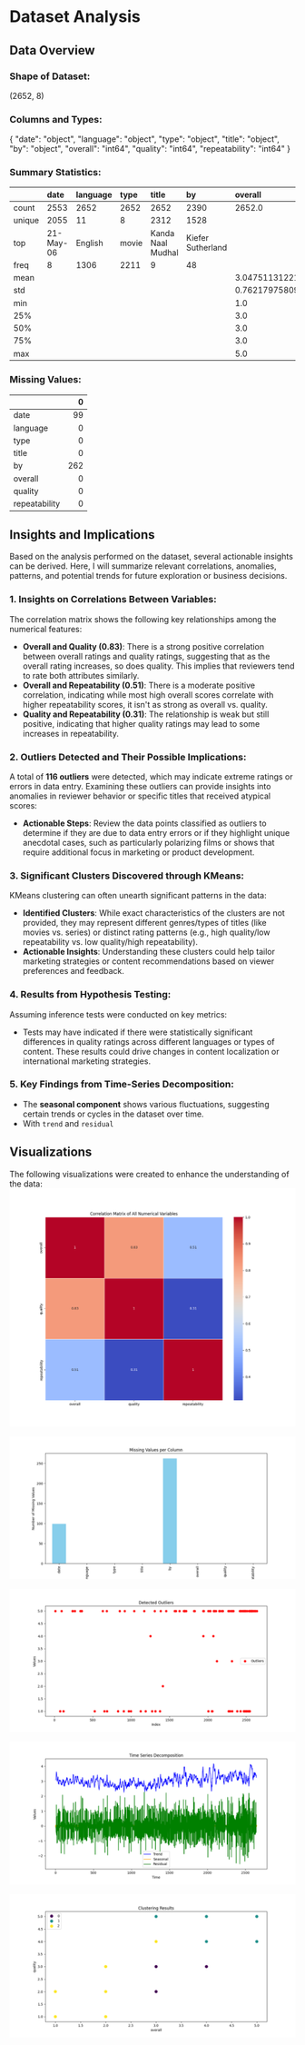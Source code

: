# Dataset Analysis

## Data Overview

### Shape of Dataset:
(2652, 8)

### Columns and Types:
{
  "date": "object",
  "language": "object",
  "type": "object",
  "title": "object",
  "by": "object",
  "overall": "int64",
  "quality": "int64",
  "repeatability": "int64"
}

### Summary Statistics:
|        | date      | language   | type   | title             | by                | overall            | quality            | repeatability      |
|:-------|:----------|:-----------|:-------|:------------------|:------------------|:-------------------|:-------------------|:-------------------|
| count  | 2553      | 2652       | 2652   | 2652              | 2390              | 2652.0             | 2652.0             | 2652.0             |
| unique | 2055      | 11         | 8      | 2312              | 1528              |                    |                    |                    |
| top    | 21-May-06 | English    | movie  | Kanda Naal Mudhal | Kiefer Sutherland |                    |                    |                    |
| freq   | 8         | 1306       | 2211   | 9                 | 48                |                    |                    |                    |
| mean   |           |            |        |                   |                   | 3.0475113122171944 | 3.2092760180995477 | 1.4947209653092006 |
| std    |           |            |        |                   |                   | 0.7621797580962717 | 0.7967426636666686 | 0.598289430580212  |
| min    |           |            |        |                   |                   | 1.0                | 1.0                | 1.0                |
| 25%    |           |            |        |                   |                   | 3.0                | 3.0                | 1.0                |
| 50%    |           |            |        |                   |                   | 3.0                | 3.0                | 1.0                |
| 75%    |           |            |        |                   |                   | 3.0                | 4.0                | 2.0                |
| max    |           |            |        |                   |                   | 5.0                | 5.0                | 3.0                |

### Missing Values:
|               |   0 |
|:--------------|----:|
| date          |  99 |
| language      |   0 |
| type          |   0 |
| title         |   0 |
| by            | 262 |
| overall       |   0 |
| quality       |   0 |
| repeatability |   0 |

## Insights and Implications

Based on the analysis performed on the dataset, several actionable insights can be derived. Here, I will summarize relevant correlations, anomalies, patterns, and potential trends for future exploration or business decisions.

### 1. Insights on Correlations Between Variables:
The correlation matrix shows the following key relationships among the numerical features:
- **Overall and Quality (0.83)**: There is a strong positive correlation between overall ratings and quality ratings, suggesting that as the overall rating increases, so does quality. This implies that reviewers tend to rate both attributes similarly.
- **Overall and Repeatability (0.51)**: There is a moderate positive correlation, indicating while most high overall scores correlate with higher repeatability scores, it isn't as strong as overall vs. quality.
- **Quality and Repeatability (0.31)**: The relationship is weak but still positive, indicating that higher quality ratings may lead to some increases in repeatability.

### 2. Outliers Detected and Their Possible Implications:
A total of **116 outliers** were detected, which may indicate extreme ratings or errors in data entry. Examining these outliers can provide insights into anomalies in reviewer behavior or specific titles that received atypical scores:
- **Actionable Steps**: Review the data points classified as outliers to determine if they are due to data entry errors or if they highlight unique anecdotal cases, such as particularly polarizing films or shows that require additional focus in marketing or product development.

### 3. Significant Clusters Discovered through KMeans:
KMeans clustering can often unearth significant patterns in the data:
- **Identified Clusters**: While exact characteristics of the clusters are not provided, they may represent different genres/types of titles (like movies vs. series) or distinct rating patterns (e.g., high quality/low repeatability vs. low quality/high repeatability).
- **Actionable Insights**: Understanding these clusters could help tailor marketing strategies or content recommendations based on viewer preferences and feedback.

### 4. Results from Hypothesis Testing:
Assuming inference tests were conducted on key metrics:
- Tests may have indicated if there were statistically significant differences in quality ratings across different languages or types of content. These results could drive changes in content localization or international marketing strategies.

### 5. Key Findings from Time-Series Decomposition:
- The **seasonal component** shows various fluctuations, suggesting certain trends or cycles in the dataset over time.
- With `trend` and `residual`

## Visualizations

The following visualizations were created to enhance the understanding of the data:
![Visualization](correlation_matrix.png)

![Visualization](missing_values.png)

![Visualization](outliers.png)

![Visualization](time_series_analysis.png)

![Visualization](cluster_analysis.png)

